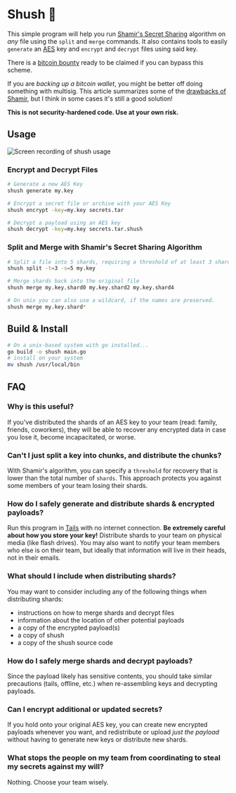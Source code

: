 # Shush 🤫
This simple program will help you run [Shamir's Secret Sharing](https://en.wikipedia.org/wiki/Shamir%27s_Secret_Sharing) algorithm on _any_ file using the `split` and `merge` commands. It also contains  tools to easily `generate` an [AES](https://en.wikipedia.org/wiki/Advanced_Encryption_Standard) key and `encrypt` and `decrypt` files using said key.

There is a [bitcoin bounty](https://github.com/shushcli/shush/issues/1) ready to be claimed if you can bypass this scheme.

If you are *backing up a bitcoin wallet*, you might be better off doing something with multisig. This article summarizes some of the [drawbacks of Shamir](https://blog.keys.casa/shamirs-secret-sharing-security-shortcomings/), but I think in some cases it's still a good solution!

**This is not security-hardened code. Use at your own risk.**

## Usage
![Screen recording of shush usage](docs/demo.gif)

### Encrypt and Decrypt Files
```bash
# Generate a new AES Key
shush generate my.key

# Encrypt a secret file or archive with your AES Key
shush encrypt -key=my.key secrets.tar 

# Decrypt a payload using an AES key
shush decrypt -key=my.key secrets.tar.shush 
```

### Split and Merge with Shamir's Secret Sharing Algorithm
```bash
# Split a file into 5 shards, requiring a threshold of at least 3 shards for recovery
shush split -t=3 -s=5 my.key

# Merge shards back into the original file
shush merge my.key.shard0 my.key.shard2 my.key.shard4

# On unix you can also use a wildcard, if the names are preserved.
shush merge my.key.shard*
```

## Build & Install
```bash
# On a unix-based system with go installed...
go build -o shush main.go
# install on your system
mv shush /usr/local/bin
```

## FAQ
### Why is this useful?
If you've distributed the shards of an AES key to your team (read: family, friends, coworkers), they will be able to recover any encrypted data in case you lose it, become incapacitated, or worse.

### Can't I just split a key into chunks, and distribute the chunks?
With Shamir's algorithm, you can specify a `threshold` for recovery that is lower than the total number of `shards`. This approach protects you against some members of your team losing their shards.

### How do I safely generate and distribute shards & encrypted payloads?
Run this program in [Tails](https://en.wikipedia.org/wiki/Tails_%28operating_system%29) with no internet connection. **Be extremely careful about how you store your key!** Distribute shards to your team on physical media (like flash drives). You may also want to notify your team members who else is on their team, but ideally that information will live in their heads, not in their emails.

### What should I include when distributing shards?
You may want to consider including any of the following things when distributing shards:
- instructions on how to merge shards and decrypt files
- information about the location of other potential payloads
- a copy of the encrypted payload(s)
- a copy of shush
- a copy of the shush source code

### How do I safely merge shards and decrypt payloads?
Since the payload likely has sensitive contents, you should take similar precautions (tails, offline, etc.) when re-assembling keys and decrypting payloads.

### Can I encrypt additional or updated secrets?
If you hold onto your original AES key, you can create new encrypted payloads whenever you want, and redistribute or upload _just the payload_ without having to generate new keys or distribute new shards.

### What stops the people on my team from coordinating to steal my secrets against my will?
Nothing. Choose your team wisely.
